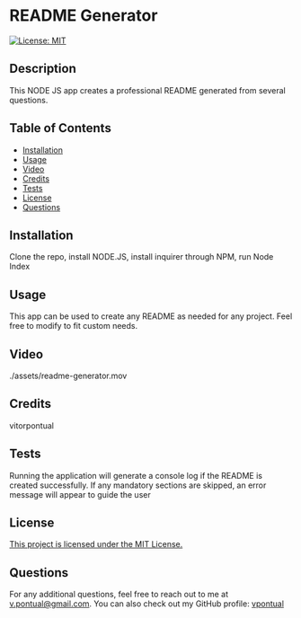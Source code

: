 # README Generator

[![License: MIT](https://img.shields.io/badge/License-MIT-yellow.svg)](https://opensource.org/licenses/MIT)

## Description

This NODE JS app creates a professional README generated from several questions.

## Table of Contents

- [Installation](#installation)
- [Usage](#usage)
- [Video](#video)
- [Credits](#credits)
- [Tests](#tests)
- [License](#license)
- [Questions](#questions)

## Installation
Clone the repo, install NODE.JS, install inquirer through NPM, run Node Index

## Usage
This app can be used to create any README as needed for any project. Feel free to modify to fit custom needs.

## Video
./assets/readme-generator.mov

## Credits
vitorpontual

## Tests
Running the application will generate a console log if the README is created successfully. If any mandatory sections are skipped, an error message will appear to guide the user

## License
[This project is licensed under the MIT License.](https://opensource.org/licenses/MIT)

## Questions
For any additional questions, feel free to reach out to me at v.pontual@gmail.com. You can also check out my GitHub profile: [vpontual](https://github.com/vpontual)